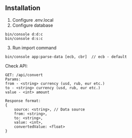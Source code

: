 ## Installation ##
1. Configure .env.local
2. Configure database
```
bin/console d:d:c
bin/console d:s:c
```
3. Run import command
```
bin/console app:parse-data [ecb, cbr]  // ecb - default
```

Check API:
```
GET: /api/convert
Params:
from - <string> currency (usd, rub, eur etc.)
to - <string> currency (usd, rub, eur etc.)
value - <int> amount

Response format:
{
    source: <string>, // Data source
    from: <string>,
    to: <string>,
    value: <int>,
    convertedValue: <float>
}
```